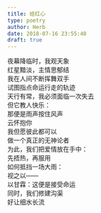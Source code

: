 ```yaml
---  
title: 给红心  
type: poetry  
author: Herb  
date: 2018-07-16 23:55:48  
draft: true
---  
```

夜幕降临时，我观天象  
红星黯淡，主情思郁结  
我在人间不断挥舞双手  
试图指点命运行走的轨迹    
天行有常，我必须面临一次失去  
但它教人快乐：  
那便是雨声按住风声  
云怀抱你    
我但愿彼此都可以  
做一个真正的无神论者  
为此，我们把爱情放在手中：  
先捂热，再服用    
如何抵挡一场大雨：  
视之以——  
以甘霖：这便是接受命运  
同时，我们修建沟渠  
好让细水长流